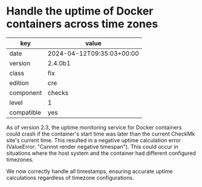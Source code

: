 [//]: # (werk v2)
# Handle the uptime of Docker containers across time zones

key        | value
---------- | ---
date       | 2024-04-12T09:35:03+00:00
version    | 2.4.0b1
class      | fix
edition    | cre
component  | checks
level      | 1
compatible | yes

As of version 2.3, the uptime monitoring service for Docker containers could crash if the container's start time was later than the current CheckMk site's current time. This resulted in a negative uptime calculation error (ValueError: "Cannot render negative timespan").
This could occur in situations where the host system and the container had different configured timezones.

We now correctly handle all timestamps, ensuring accurate uptime calculations regardless of timezone configurations.
